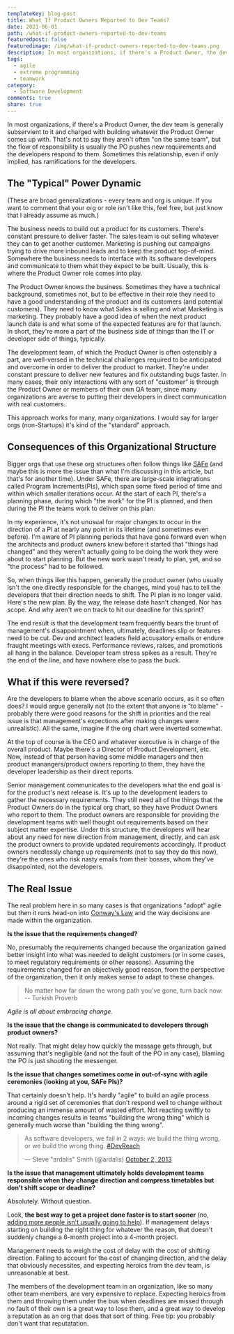 ```yaml
---
templateKey: blog-post
title: What If Product Owners Reported to Dev Teams?
date: 2021-06-01
path: /what-if-product-owners-reported-to-dev-teams
featuredpost: false
featuredimage: /img/what-if-product-owners-reported-to-dev-teams.png
description: In most organizations, if there's a Product Owner, the dev team is generally subservient to it and charged with building whatever the Product Owner comes up with. That's not to say they aren't often "on the same team", but the flow of responsibility is usually the PO pushes new requirements and the developers respond to them. What if this weren't so?
tags:
  - agile
  - extreme programming
  - teamwork
category:
  - Software Development
comments: true
share: true
---
```


In most organizations, if there's a Product Owner, the dev team is generally subservient to it and charged with building whatever the Product Owner comes up with. That's not to say they aren't often "on the same team", but the flow of responsibility is usually the PO pushes new requirements and the developers respond to them. Sometimes this relationship, even if only implied, has ramifications for the developers.

## The "Typical" Power Dynamic

(These are broad generalizations - every team and org is unique. If you want to comment that your org or role isn't like this, feel free, but just know that I already assume as much.)

The business needs to build out a product for its customers. There's constant pressure to deliver faster. The sales team is out selling whatever they can to get another customer. Marketing is pushing out campaigns trying to drive more inbound leads and to keep the product top-of-mind. Somewhere the business needs to interface with its software developers and communicate to them what they expect to be built. Usually, this is where the Product Owner role comes into play.

The Product Owner knows the business. Sometimes they have a technical background, sometimes not, but to be effective in their role they need to have a good understanding of the product and its customers (and potential customers). They need to know what Sales is selling and what Marketing is marketing. They probably have a good idea of when the next product launch date is and what some of the expected features are for that launch. In short, they're more a part of the business side of things than the IT or developer side of things, typically.

The development team, of which the Product Owner is often ostensibly a part, are well-versed in the technical challenges required to be anticipated and overcome in order to deliver the product to market. They're under constant pressure to deliver new features and fix outstanding bugs faster. In many cases, their only interactions with any sort of "customer" is through the Product Owner or members of their own QA team, since many organizations are averse to putting their developers in direct communication with real customers.

This approach works for many, many organizations. I would say for larger orgs (non-Startups) it's kind of the "standard" approach.

## Consequences of this Organizational Structure

Bigger orgs that use these org structures often follow things like [SAFe](https://www.scaledagile.com/enterprise-solutions/what-is-safe/) (and maybe this is more the issue than what I'm discussing in this article, but that's for another time). Under SAFe, there are large-scale integrations called Program Increments(PIs), which span some fixed period of time and within which smaller iterations occur. At the start of each PI, there's a planning phase, during which "the work" for the PI is planned, and then during the PI the teams work to deliver on this plan.

In my experience, it's not unusual for major changes to occur in the direction of a PI at nearly any point in its lifetime (and sometimes even before). I'm aware of PI planning periods that have gone forward even when the architects and product owners knew before it started that "things had changed" and they weren't actually going to be doing the work they were about to start planning. But the new work wasn't ready to plan, yet, and so "the process" had to be followed.

So, when things like this happen, generally the product owner (who usually isn't the one directly responsible for the changes, mind you) has to tell the developers that their direction needs to shift. The PI plan is no longer valid. Here's the new plan. By the way, the release date hasn't changed. Nor has scope. And why aren't we on track to hit our deadline for this sprint?

The end result is that the development team frequently bears the brunt of management's disappointment when, ultimately, deadlines slip or features need to be cut. Dev and architect leaders field accusatory emails or endure fraught meetings with execs. Performance reviews, raises, and promotions all hang in the balance. Developer team stress spikes as a result. They're the end of the line, and have nowhere else to pass the buck.

## What if this were reversed?

Are the developers to blame when the above scenario occurs, as it so often does? I would argue generally not (to the extent that anyone is "to blame" - probably there were good reasons for the shift in priorities and the real issue is that management's expections after making changes were unrealistic). All the same, imagine if the org chart were inverted somewhat.

At the top of course is the CEO and whatever executive is in charge of the overall product. Maybe there's a Director of Product Development, etc. Now, instead of that person having some middle managers and then product manangers/product owners reporting to them, they have the developer leadership as their direct reports.

Senior management communicates to the developers what the end goal is for the product's next release is. It's up to the development leaders to gather the necessary requirements. They still need all of the things that the Product Owners do in the typical org chart, so they have Product Owners who report to them. The product owners are responsible for providing the development teams with well thought out requirements based on their subject matter expertise. Under this structure, the developers will hear about any need for new direction from management, directly, and can ask the product owners to provide updated requirements accordingly. If product owners needlessly change up requirements (not to say they do this now), they're the ones who risk nasty emails from their bosses, whom they've disappointed, not the developers.

## The Real Issue

The real problem here in so many cases is that organizations "adopt" agile but then it runs head-on into [Conway's Law](https://ardalis.com/conways-law-ddd-and-microservices) and the way decisions are made within the organization.

**Is the issue that the requirements changed?**

No, presumably the requirements changed because the organization gained better insight into what was needed to delight customers (or in some cases, to meet regulatory requirements or other reasons). Assuming the requirements changed for an objectively good reason, from the perspective of the organization, then it only makes sense to adapt to these changes.

> No matter how far down the wrong path you've gone, turn back now. -- Turkish Proverb

*Agile is all about embracing change.*

**Is the issue that the change is communicated to developers through product owners?**

Not really. That might delay how quickly the message gets through, but assuming that's negligible (and not the fault of the PO in any case), blaming the PO is just shooting the messenger.

**Is the issue that changes sometimes come in out-of-sync with agile ceremonies (looking at you, SAFe PIs)?**

That certainly doesn't help. It's hardly "agile" to build an agile process around a rigid set of ceremonies that don't respond well to change without producing an immense amount of wasted effort. Not reacting swiftly to incoming changes results in teams "building the wrong thing" which is generally much worse than "building the thing wrong".

<blockquote class="twitter-tweet"><p lang="en" dir="ltr">As software developers, we fail in 2 ways: we build the thing wrong, or we build the wrong thing. <a href="https://twitter.com/hashtag/DevReach?src=hash&amp;ref_src=twsrc%5Etfw">#DevReach</a></p>&mdash; Steve &quot;ardalis&quot; Smith (@ardalis) <a href="https://twitter.com/ardalis/status/385401251862945792?ref_src=twsrc%5Etfw">October 2, 2013</a></blockquote> <script async src="https://platform.twitter.com/widgets.js" charset="utf-8"></script>

**Is the issue that management ultimately holds development teams responsible when they change direction and compress timetables but don't shift scope or deadline?**

Absolutely. Without question.

Look, **the best way to get a project done faster is to start sooner** (no, [adding more people isn't usually going to help](https://amzn.to/3uI00ar)). If management delays starting on building the right thing for whatever the reason, that doesn't suddenly change a 6-month project into a 4-month project.

Management needs to weigh the cost of delay with the cost of shifting direction. Failing to account for the cost of changing direction, and the delay that obviously necessites, and expecting heroics from the dev team, is unreasonable at best.

The members of the development team in an organization, like so many other team members, are very expensive to replace. Expecting heroics from them and throwing them under the bus when deadlines are missed through no fault of their own is a great way to lose them, and a great way to develop a reputation as an org that does that sort of thing. Free tip: you probably don't want that reputatation.
